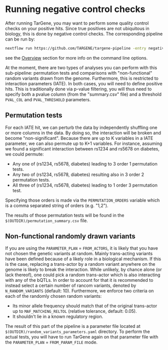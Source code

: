 # Running negative control checks

After running TarGene, you may want to perform some quality control checks on your positive hits. Since true positives are not ubiquitous in biology, this is done by negative control checks. The corresponding pipeline can be run by:

```bash
nextflow run https://github.com/TARGENE/targene-pipeline -entry negativeControl -r vX -profile P -resume -with-trace -with-report
```

see the [Overview](@ref) section for more info on the command line options.

At the moment, there are two types of analyses you can perform with this sub-pipeline: permutation tests and comparisons with "non-functional" random variants drawn from the genome. Furthermore, this is restricted to interaction parameters (IATE). In both cases, you will need to define positive hits. This is traditionally done via p-value filtering, you will thus need to specify both a pvalue column (from the "summary.csv" file) and a threshold `PVAL_COL` and `PVAL_THRESHOLD` parameters.

## Permutation tests

For each IATE hit, we can perturb the data by independently shuffling one or more columns in the data. By doing so, the interaction will be broken and become "non-significant". Because there are up to K variables in a IATE parameter, we can also permute up to K+1 variables. For instance, assuming we found a significant interaction between rs1234 and rs5678 on diabetes, we could permute:

- Any one of (rs1234, rs5678, diabetes) leading to 3 order 1 permutation tests.
- Any two of (rs1234, rs5678, diabetes) resulting also in 3 order 2 permutation tests.
- All three of (rs1234, rs5678, diabetes) leading to 1 order 3 permutation test.

Specifying those orders is made via the `PERMUTATION_ORDERS` variable which is a comma separated string of orders (e.g. "1,2").

The results of those permutation tests will be found in the `$(OUTDIR)/permutation_summary.csv` file.

## Non-functional randomly drawn variants

If you are using the `PARAMETER_PLAN` = `FROM_ACTORS`, it is likely that you have not chosen the genetic variants at random. Mainly trans-acting variants have been defined because of a likely role in a biological mechanism. If this is the case, replacing a trans-actor by a random variant anywhere on the genome is likely to break the interaction. While unlikely, by chance alone (or lack thereof), one could pick a random trans-actor which is also interacting with any of the bQTLs. In order to account for that it is recommended to instead select a certain number of rancom variants, denoted by `N_RANDOM_VARIANTS` (default: 10). Furthermore, we enforce two criteria on each of the randomly chosen random variants:

- Its minor allele frequency should match that of the original trans-actor up to `MAF_MATCHING_RELTOL` (relative tolerance, default: 0.05).
- It shouldn't lie in a known regulatory region.

The result of this part of the pipeline is a parameter file located at `$(OUTDIR)/random_variants_parameters.yaml` directory. To perform the actual tests, you will have to run TarGene again on that parameter file with the  `PARAMETER_PLAN` = `FROM_PARAM_FILE` mode.
